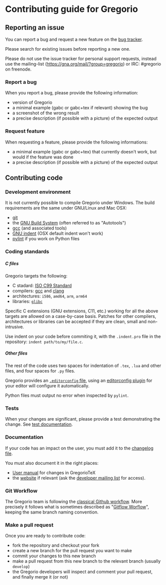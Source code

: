 # Contributing guide for Gregorio

## Reporting an issue

You can report a bug and request a new feature on the [bug tracker](https://github.com/gregorio-project/gregorio/issues).

Please search for existing issues before reporting a new one. 

Please do not use the issue tracker for personal support requests, instead use the mailing-list (https://gna.org/mail/?group=gregorio) or IRC: #gregorio on freenode.

### Report a bug

When you report a bug, please provide the following information:

 * version of Gregorio
 * a minimal example (gabc or gabc+tex if relevant) showing the bug
 * a screenshot of the wrong result
 * a precise description (if possible with a picture) of the expected output

### Request feature

When requesting a feature, please provide the following informations:

 * a minimal example (gabc or gabc+tex) that currently doesn't work, but would
   if the feature was done
 * a precise description (if possible with a picture) of the expected output

## Contributing code

### Development environment

It is not currently possible to compile Gregorio under Windows. The build requirements
are the same under GNU/Linux and Mac OSX:

 * [git](http://git-scm.com/)
 * the [GNU Build System](http://www.gnu.org/software/automake/manual/html_node/GNU-Build-System.html#GNU-Build-System) (often referred to as "Autotools")
 * [gcc](https://gcc.gnu.org/) (and associated tools)
 * [GNU indent](https://www.gnu.org/software/indent/) (OSX default indent won't work)
 * [pylint](http://www.pylint.org/) if you work on Python files

### Coding standards

##### C files

Gregorio targets the following:

 * C stadard: [ISO C99 Standard](http://en.wikipedia.org/wiki/C99)
 * compilers: [gcc](https://gcc.gnu.org/) and [clang](http://clang.llvm.org/)
 * architectures: `i586`, `amd64`, `arm`, `arm64`
 * libraries: [`glibc`](http://www.gnu.org/software/libc/)

Specific C extensions (GNU extensions, C11, etc.) working for all the above targets are allowed on a case-by-case basis. Patches for other compilers, architectures or libraries can be accepted if they are clean, small and non-intrusive.

Use indent on your code before commiting it, with the `.indent.pro` file in the repository: `indent path/to/my/file.c`.

##### Other files

The rest of the code uses two spaces for indentation of `.tex`, `.lua` and other files, and four spaces for `.py` files.

Gregorio provides an [`.editorconfig` file](../.editorconfig), using an [editorconfig plugin](http://editorconfig.org/#download) for your editor will configure it automatically.

Python files must output no error when inspected by `pylint`.

### Tests

When your changes are significant, please provide a test demonstrating the change. See [test documentation](tests/).

### Documentation

If your code has an impact on the user, you must add it to the [changelog file](CHANGELOG.md).

You must also document it in the right places:

 * [User manual](doc/) for changes in GregorioTeX
 * the [website](http://home.gna.org/gregorio) if relevant (ask the [developer mailing list](mailto:gregorio-devel@gna.org) for access).

### Git Workflow

The Gregorio team is following the [classical Github workflow](https://guides.github.com/introduction/flow/). More precisely it follows what is sometimes described as "[Gitflow Worflow](https://www.atlassian.com/git/tutorials/comparing-workflows/gitflow-workflow)", keeping the same branch naming convention.

### Make a pull request

Once you are ready to contribute code:

 * fork the repository and checkout your fork
 * create a new branch for the pull request you want to make
 * commit your changes to this new branch
 * make a pull request from this new branch to the relevant branch (usually `develop`)
 * the Gregorio developers will inspect and comment your pull request, and finally merge it (or not)
